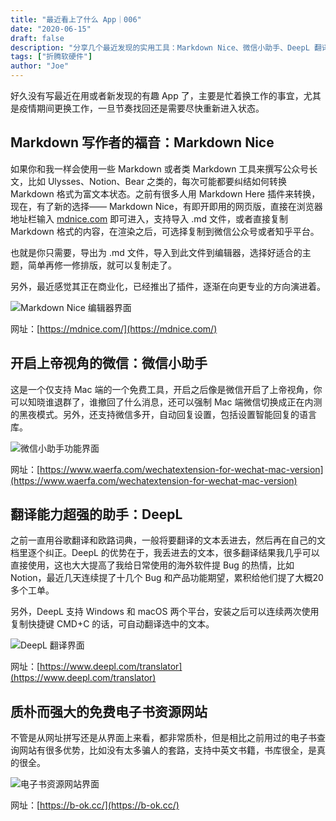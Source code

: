 ```yaml
---
title: "最近看上了什么 App｜006"
date: "2020-06-15"
draft: false
description: "分享几个最近发现的实用工具：Markdown Nice、微信小助手、DeepL 翻译和一个电子书资源网站"
tags: ["折腾软硬件"]
author: "Joe"
---
```


好久没有写最近在用或者新发现的有趣 App 了，主要是忙着换工作的事宜，尤其是疫情期间更换工作，一旦节奏找回还是需要尽快重新进入状态。

## Markdown 写作者的福音：Markdown Nice

如果你和我一样会使用一些 Markdown 或者类 Markdown 工具来撰写公众号长文，比如 Ulysses、Notion、Bear 之类的，每次可能都要纠结如何转换 Markdown 格式为富文本状态。之前有很多人用 Markdown Here 插件来转换，现在，有了新的选择—— Markdown Nice，有即开即用的网页版，直接在浏览器地址栏输入 [mdnice.com](http://mdnice.com) 即可进入，支持导入 .md 文件，或者直接复制 Markdown 格式的内容，在渲染之后，可选择复制到微信公众号或者知乎平台。

也就是你只需要，导出为 .md 文件，导入到此文件到编辑器，选择好适合的主题，简单再修一修排版，就可以复制走了。

另外，最近感觉其正在商业化，已经推出了插件，逐渐在向更专业的方向演进着。

![Markdown Nice 编辑器界面](/images/posts/recent-favorite-apps/markdown-nice.png)

网址：[https://mdnice.com/](https://mdnice.com/)

## 开启上帝视角的微信：微信小助手

这是一个仅支持 Mac 端的一个免费工具，开启之后像是微信开启了上帝视角，你可以知晓谁退群了，谁撤回了什么消息，还可以强制 Mac 端微信切换成正在内测的黑夜模式。另外，还支持微信多开，自动回复设置，包括设置智能回复的语言库。

![微信小助手功能界面](/images/posts/recent-favorite-apps/wechat-helper.png)

网址：[https://www.waerfa.com/wechatextension-for-wechat-mac-version](https://www.waerfa.com/wechatextension-for-wechat-mac-version)

## 翻译能力超强的助手：DeepL

之前一直用谷歌翻译和欧路词典，一般将要翻译的文本丢进去，然后再在自己的文档里逐个纠正。DeepL 的优势在于，我丢进去的文本，很多翻译结果我几乎可以直接使用，这也大大提高了我给日常使用的海外软件提 Bug 的热情，比如 Notion，最近几天连续提了十几个 Bug 和产品功能期望，累积给他们提了大概20多个工单。

另外，DeepL 支持 Windows 和 macOS 两个平台，安装之后可以连续两次使用复制快捷键 CMD+C 的话，可自动翻译选中的文本。

![DeepL 翻译界面](/images/posts/recent-favorite-apps/deepl.png)

网址：[https://www.deepl.com/translator](https://www.deepl.com/translator)

## 质朴而强大的免费电子书资源网站

不管是从网址拼写还是从界面上来看，都非常质朴，但是相比之前用过的电子书查询网站有很多优势，比如没有太多骗人的套路，支持中英文书籍，书库很全，是真的很全。

![电子书资源网站界面](/images/posts/recent-favorite-apps/ebook-site.png)

网址：[https://b-ok.cc/](https://b-ok.cc/) 